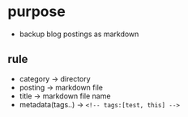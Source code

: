 # purpose
- backup blog postings as markdown

## rule
- category -> directory
- posting -> markdown file
- title -> markdown file name
- metadata(tags..) -> `<!-- tags:[test, this] -->`
